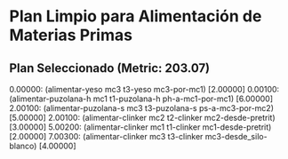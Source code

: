 # Plan Limpio para Alimentación de Materias Primas

## Plan Seleccionado (Metric: 203.07)

0.00000: (alimentar-yeso mc3 t3-yeso mc3-por-mc1) [2.00000]
0.00100: (alimentar-puzolana-h mc1 t1-puzolana-h ph-a-mc1-por-mc1) [6.00000]
2.00100: (alimentar-puzolana-s mc3 t3-puzolana-s ps-a-mc3-por-mc2) [5.00000]
2.00100: (alimentar-clinker mc2 t2-clinker mc2-desde-pretrit) [3.00000]
5.00200: (alimentar-clinker mc1 t1-clinker mc1-desde-pretrit) [2.00000]
7.00300: (alimentar-clinker mc3 t3-clinker mc3-desde_silo-blanco) [4.00000]